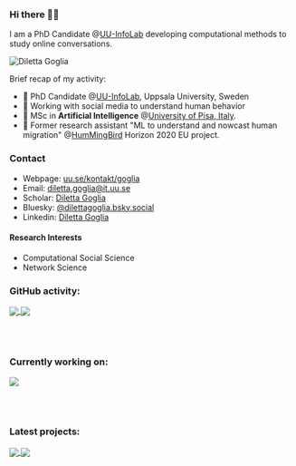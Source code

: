 

### Hi there 👋🏻

I am a PhD Candidate @<a href='https://uuinfolab.github.io/' target="_blank">UU-InfoLab</a> developing computational methods to study online conversations.

<p align="left"> <img src="https://komarev.com/ghpvc/?username=dilettagoglia&label=Profile%20views&color=0e75b6&style=flat" alt="Diletta Goglia" /> </p>

Brief recap of my activity:
- 📌 PhD Candidate @<a href='https://uuinfolab.github.io/' target="_blank">UU-InfoLab</a>, Uppsala University, Sweden 
- 📌 Working with social media to understand human behavior 
- 📌 MSc in <b>Artificial Intelligence</b> @<a href='https://didattica.di.unipi.it/en/master-programme-in-computer-science/curricula-2/curriculum-%c2%93artificial-intelligence%c2%94-2/' target="_blank">University of Pisa, Italy</a>.
- 📌 Former research assistant "ML to understand and nowcast human migration" @<a href="https://hummingbird-h2020.eu/" target="_blank">HumMingBird</a> Horizon 2020 EU project.
  
### Contact
- Webpage: <a href="https://www.uu.se/kontakt-och-organisation/personal?query=N22-2715">uu.se/kontakt/goglia</a>
- Email: <a href= "mailto:diletta.goglia@it.uu.se" target="_blank">diletta.goglia@it.uu.se</a>
- Scholar: <a href='https://scholar.google.com/citations?user=_81HzBIAAAAJ&hl=en' target="_blank">Diletta Goglia</a>
- Bluesky: <a href='https://bsky.app/profile/dilettagoglia.bsky.social' target="_blank">@dilettagoglia.bsky.social</a>
- Linkedin: <a href='https://www.linkedin.com/in/dilettagoglia/' target="_blank">Diletta Goglia</a>


#### Research Interests
- Computational Social Science
- Network Science


### GitHub activity:

<!-- STATISTICS -->
<a href="https://github.com/dilettagoglia">
  <img align="center" src="https://github-readme-stats.vercel.app/api?username=dilettagoglia&layout=compact&theme=calm&show_icons=true" />
</a>

<!-- LANGUAGES -->
<a href="https://github.com/dilettagoglia">
  <img align="center" src="https://github-readme-stats.vercel.app/api/top-langs/?username=dilettagoglia&layout=compact&theme=calm&hide=jupyter%20notebook,html,css,xslt,shell" />
</a>


<br/><br/>

### Currently working on:

<a href="https://github.com/dilettagoglia/manipulation-detection-IC2S2-25">
  <img align="center" src="https://github-readme-stats.vercel.app/api/pin/?username=dilettagoglia&repo=manipulation-detection-IC2S2-25&theme=aura_dark" />
</a>

<br/><br/>

### Latest projects:

<a href="https://github.com/uuinfolab/Structure_and_dynamics_of_growing_networks_of_Reddit_threads">
  <img align="center" src="https://github-readme-stats.vercel.app/api/pin/?username=uuinfolab&repo=Structure_and_dynamics_of_growing_networks_of_Reddit_threads&theme=nightowl" />
</a>
<a href="https://github.com/dilettagoglia/reddit-majority-opinion">
  <img align="center" src="https://github-readme-stats.vercel.app/api/pin/?username=dilettagoglia&repo=reddit-majority-opinion&theme=nightowl" />
</a>


<!--
**dilettagoglia/dilettagoglia** is a ✨ _special_ ✨ repository because its `README.md` (this file) appears on your GitHub profile.

Here are some ideas to get you started:

- 🔭 I’m currently working on ...
- 🌱 I’m currently learning ...
- 👯 I’m looking to collaborate on ...
- 🤔 I’m looking for help with ...
- 💬 Ask me about ...
- 📫 How to reach me: ...
- 😄 Pronouns: ...
- ⚡ Fun fact: ...
-->
